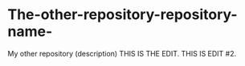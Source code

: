 # The-other-repository-repository-name-
My other repository (description)
THIS IS THE EDIT.
THIS IS EDIT #2.
